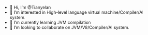 - 👋 Hi, I’m @Tianyelan
- 👀 I’m interested in High-level language virtual machine/Compiler/AI system.
- 🌱 I’m currently learning JVM compilation
- 💞️ I’m looking to collaborate on JVM/V8/Compiler/AI system.

<!---
OkayamaTamaoka/OkayamaTamaoka is a ✨ special ✨ repository because its `README.md` (this file) appears on your GitHub profile.
You can click the Preview link to take a look at your changes.
--->

